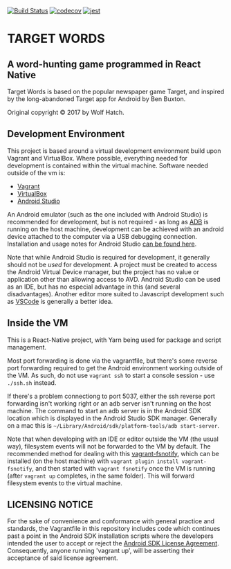 [![Build Status](https://travis-ci.org/Fendrian/target-words.svg?branch=master)](https://travis-ci.org/Fendrian/target-words)
[![codecov](https://codecov.io/gh/Fendrian/target-words/branch/master/graph/badge.svg)](https://codecov.io/gh/Fendrian/target-words)
[![jest](https://facebook.github.io/jest/img/jest-badge.svg)](https://github.com/facebook/jest)

# TARGET WORDS

## A word-hunting game programmed in React Native

Target Words is based on the popular newspaper game Target, and inspired by the long-abandoned Target app for Android by Ben Buxton.

Original copyright © 2017 by Wolf Hatch.

## Development Environment

This project is based around a virtual development environment build upon Vagrant and VirtualBox. Where possible, everything needed for development is contained within the virtual machine. Software needed outside of the vm is:

- [Vagrant](https://www.vagrantup.com/)
- [VirtualBox](https://www.virtualbox.org/wiki/Downloads)
- [Android Studio](https://developer.android.com/studio/index.html)

An Android emulator (such as the one included with Android Studio) is recommended for development, but is not required - as long as [ADB](https://developer.android.com/studio/command-line/adb.html) is running on the host machine, development can be achieved with an android device attached to the computer via a USB debugging connection. Installation and usage notes for Android Studio [can be found here](https://facebook.github.io/react-native/docs/getting-started.html).

Note that while Android Studio is required for development, it generally should not be _used_ for development. A project must be created to access the Android Virtual Device manager, but the project has no value or application other than allowing access to AVD. Android Studio can be used as an IDE, but has no especial advantage in this (and several disadvantages). Another editor more suited to Javascript development such as [VSCode](https://code.visualstudio.com/) is generally a better idea.

## Inside the VM

This is a React-Native project, with Yarn being used for package and script management.

Most port forwarding is done via the vagrantfile, but there's some reverse port forwarding required to get the Android environment working outside of the VM. As such, do not use `vagrant ssh` to start a console session - use `./ssh.sh` instead.

If there's a problem connectiong to port 5037, either the ssh reverse port forwarding isn't working right or an adb server isn't running on the host machine. The command to start an adb server is in the Android SDK location which is displayed in the Android Studio SDK manager. Generally on a mac this is `~/Library/Android/sdk/platform-tools/adb start-server`.

Note that when developing with an IDE or editor outside the VM (the usual way), filesystem events will not be forwarded to the VM by default. The recommended method for dealing with this [vagrant-fsnotify](https://github.com/adrienkohlbecker/vagrant-fsnotify), which can be installed (on the host machine) with `vagrant plugin install vagrant-fsnotify`, and then started with `vagrant fsnotify` once the VM is running (after `vagrant up` completes, in the same folder). This will forward filesystem events to the virtual machine.

## LICENSING NOTICE

For the sake of convenience and conformance with general practice and standards, the Vagrantfile in this repository includes code which continues past a point in the Android SDK installation scripts where the developers intended the user to accept or reject the [Android SDK License Agreement](https://developer.android.com/studio/terms.html). Consequently, anyone running 'vagrant up', will be asserting their acceptance of said license agreement.

